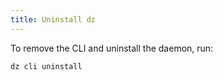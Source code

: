 ```yaml
---
title: Uninstall dz
---
```


To remove the CLI and uninstall the daemon, run:

```
dz cli uninstall
```
